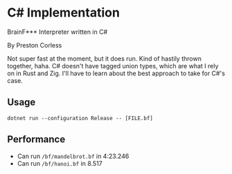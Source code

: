 
# C# Implementation

BrainF*** Interpreter written in C#

By Preston Corless

Not super fast at the moment, but it does run. Kind of hastily thrown together, haha. C# doesn't have tagged union types, which are what I rely on in Rust and Zig. I'll have to learn about the best approach to take for C#'s case.

## Usage

`dotnet run --configuration Release -- [FILE.bf]`

## Performance

- Can run `/bf/mandelbrot.bf` in 4:23.246
- Can run `/bf/hanoi.bf` in 8.517

